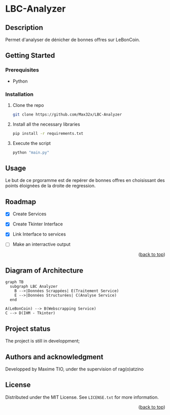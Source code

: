 # LBC-Analyzer




<!-- DESCRIPTION -->
## Description
Permet d'analyser de dénicher de bonnes offres sur LeBonCoin.




<!-- GETTING STARTED -->
## Getting Started

### Prerequisites

- Python


### Installation

1. Clone the repo
   ```bash
   git clone https://github.com/Max32x/LBC-Analyzer
   ```

2. Install all the necessary libraries

   ```bash
   pip install -r requirements.txt
   ```
   
3. Execute the script

   ```sh
   python "main.py" 
   ```





<!-- USAGE EXAMPLES -->
## Usage
Le but de ce prgoramme est de repérer de bonnes offres en choisissant des points éloignées de la droite de regression.





<!-- ROADMAP -->
## Roadmap

- [x] Create Services 
- [X] Create Tkinter Interface
- [X] Link Interface to services
- [ ] Make an interractive output



<p align="right">(<a href="#readme-top">back to top</a>)</p>


<!-- Diagram -->
## Diagram of Architecture

```mermaid
graph TB
  subgraph LBC Analyzer
    B -->|Données Scrappées| E(Traitement Service)
    E -->|Données Structurées| C(Analyse Service)
  end

A(LeBonCoin) --> B(Webscrapping Service)
C --> D(IHM - Tkinter)
```


## Project status
The project is still in developpment;




## Authors and acknowledgment

Developped by Maxime TIO, under the supervision of rag(o)atzino





<!-- LICENSE -->
## License

Distributed under the MIT License. See `LICENSE.txt` for more information.

<p align="right">(<a href="#readme-top">back to top</a>)</p>







